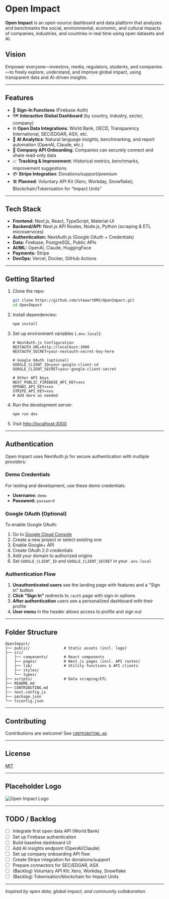 # Open Impact

**Open Impact** is an open-source dashboard and data platform that analyzes and benchmarks the social, environmental, economic, and cultural impacts of companies, industries, and countries in real time using open datasets and AI.

## Vision

Empower everyone—investors, media, regulators, students, and companies—to freely explore, understand, and improve global impact, using transparent data and AI-driven insights.

---

## Features

- 🔑 **Sign-In Functions** (Firebase Auth)
- 🗺️ **Interactive Global Dashboard** (by country, industry, sector, company)
- 🌐 **Open Data Integrations**: World Bank, OECD, Transparency International, SEC/EDGAR, ASX, etc.
- 🧠 **AI Analytics**: Natural language insights, benchmarking, and report automation (OpenAI, Claude, etc.)
- 🏢 **Company API Onboarding**: Companies can securely connect and share read-only data
- 📈 **Tracking & Improvement**: Historical metrics, benchmarks, improvement suggestions
- 💳 **Stripe Integration**: Donations/support/premium
- 🛠️ **Planned**: Voluntary API Kit (Xero, Workday, Snowflake); Blockchain/Tokenisation for “Impact Units”

---

## Tech Stack

- **Frontend:** Next.js, React, TypeScript, Material-UI
- **Backend/API:** Next.js API Routes, Node.js, Python (scraping & ETL microservices)
- **Authentication:** NextAuth.js (Google OAuth + Credentials)
- **Data:** Firebase, PostgreSQL, Public APIs
- **AI/ML:** OpenAI, Claude, HuggingFace
- **Payments:** Stripe
- **DevOps:** Vercel, Docker, GitHub Actions

---

## Getting Started

1. Clone the repo:
   ```bash
   git clone https://github.com/stewartDMS/OpenImpact.git
   cd OpenImpact
   ```

2. Install dependencies:
   ```bash
   npm install
   ```

3. Set up environment variables (`.env.local`):
   ```
   # NextAuth.js Configuration
   NEXTAUTH_URL=http://localhost:3000
   NEXTAUTH_SECRET=your-nextauth-secret-key-here
   
   # Google OAuth (optional)
   GOOGLE_CLIENT_ID=your-google-client-id
   GOOGLE_CLIENT_SECRET=your-google-client-secret
   
   # Other API Keys
   NEXT_PUBLIC_FIREBASE_API_KEY=xxx
   OPENAI_API_KEY=xxx
   STRIPE_API_KEY=xxx
   # Add more as needed
   ```

4. Run the development server:
   ```bash
   npm run dev
   ```

5. Visit [http://localhost:3000](http://localhost:3000)

---

## Authentication

Open Impact uses NextAuth.js for secure authentication with multiple providers:

### Demo Credentials
For testing and development, use these demo credentials:
- **Username:** `demo`
- **Password:** `password`

### Google OAuth (Optional)
To enable Google OAuth:
1. Go to [Google Cloud Console](https://console.cloud.google.com/)
2. Create a new project or select existing one
3. Enable Google+ API
4. Create OAuth 2.0 credentials
5. Add your domain to authorized origins
6. Set `GOOGLE_CLIENT_ID` and `GOOGLE_CLIENT_SECRET` in your `.env.local`

### Authentication Flow
1. **Unauthenticated users** see the landing page with features and a "Sign In" button
2. **Click "Sign In"** redirects to `/auth` page with sign-in options
3. **After authentication** users see a personalized dashboard with their profile
4. **User menu** in the header allows access to profile and sign out

---

## Folder Structure

```
OpenImpact/
├── public/               # Static assets (incl. logo)
├── src/
│   ├── components/       # React components
│   ├── pages/            # Next.js pages (incl. API routes)
│   ├── lib/              # Utility functions & API clients
│   ├── styles/
│   └── types/
├── scripts/              # Data scraping/ETL
├── README.md
├── CONTRIBUTING.md
├── next.config.js
├── package.json
└── tsconfig.json
```

---

## Contributing

Contributions are welcome! See [`CONTRIBUTING.md`](CONTRIBUTING.md).

---

## License

[MIT](LICENSE)

---

## Placeholder Logo

![Open Impact Logo](public/logo-placeholder.png)

---

## TODO / Backlog

- [ ] Integrate first open data API (World Bank)
- [ ] Set up Firebase authentication
- [ ] Build baseline dashboard UI
- [ ] Add AI insights endpoint (OpenAI/Claude)
- [ ] Set up company onboarding API flow
- [ ] Create Stripe integration for donations/support
- [ ] Prepare connectors for SEC/EDGAR, ASX
- [ ] (Backlog) Voluntary API Kit: Xero, Workday, Snowflake
- [ ] (Backlog) Tokenisation/blockchain for Impact Units

---

*Inspired by open data, global impact, and community collaboration.*
